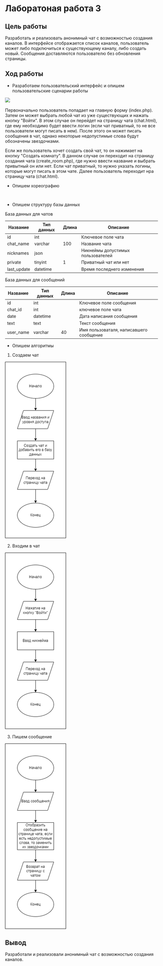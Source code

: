 # Лаборатоная работа 3
## Цель работы
Разработать и реализовать анонимный чат с возможностью создания каналов. В интерфейсе отображается список каналов, пользователь может либо подключиться к существующему каналу, либо создать новый. Сообщения доставляются пользователю без обновления страницы.
## Ход работы
- Разработаем пользовательский интерфейс и опишем пользовательские сценарии работы

![](https://github.com/AlDmitrieva/lab_3_chat/blob/main/%D0%A7%D0%B0%D1%82.png)

Первоначально пользователь попадает на главную форму (index.php). Затем он может выбрать любой чат из уже существующих и нажать кнопку "Войти". В этом случае он перейдет на страницу чата (chat.html), где ему необходимо будет ввести логин (если чат приватный, то не все пользователи могут писать в нем). После этого он может писать сообщения в чат, однако некоторые недопустимые слова будут обозначены звездочками.

Если же пользователь хочет создать свой чат, то он нажимает на кнопку "Создать комнату". В данном случае он переходит на страницу создания чата (create_room.php), где нужно ввести название и выбрать привытный он или нет. Если чат приватный, то нужно указать логины, которые могут писать в этом чате. Далее пользователь переходит нра страницу чата (chat.html).

- Опишем хореографию

![]()

- Опишем структуру базы данных

База данных для чатов

| Название   | Тип данных | Длина | Описание                                          |
|------------|------------|-------|---------------------------------------------------|
| id         | int        |       | Ключевое поле чата                                |
| chat_name  | varchar    | 100   | Название чата                                     |
| nicknames  | json       |       | Никнеймы допустимых пользователей                 |
| private    | tinyint    | 1     | Приватный чат или нет                             |
| last_update| datetime   |       | Время последнего изменения                        |

База данных для сообщений

| Название   | Тип данных | Длина | Описание                                          |
|------------|------------|-------|---------------------------------------------------|
| id         | int        |       | Ключевое поле сообщения                           |
| chat_id    | int        |       | ключевое поле чата                                |
| date       | datetime   |       | Дата написания сообщения                          |
| text       | text       |       | Текст сообщения                                   |
| user_name  | varchar    | 40    | Имя пользоваталя, написавшего сообщение           |

- Опишем алгоритмы 

1. Создаем чат
 
 ![](https://github.com/OneBumBot/lab_3/blob/main/%D0%A1%D0%BE%D0%B7%D0%B4%D0%B0%D0%BD%D0%B8%D0%B5.png)
  
  2. Входим в чат
  
  ![](https://github.com/OneBumBot/lab_3/blob/main/%D0%92%D1%85%D0%BE%D0%B4.png)
  
  3. Пишем сообщение
  
  ![](https://github.com/OneBumBot/lab_3/blob/main/%D0%A1%D0%BE%D0%BE%D0%B1%D1%89%D0%B5%D0%BD%D0%B8%D0%B5.png)

## Вывод
Разработали и реализовали анонимный чат с возможностью создания каналов. 
